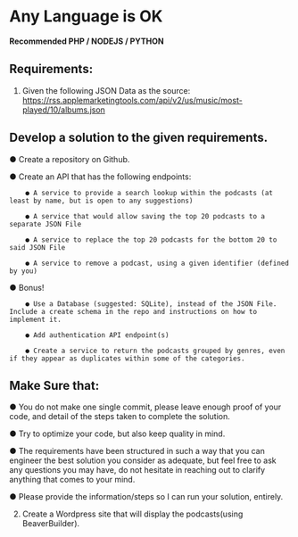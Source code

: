 # Any Language is OK
**Recommended PHP / NODEJS / PYTHON**

## Requirements:

1. Given the following JSON Data as the source: https://rss.applemarketingtools.com/api/v2/us/music/most-played/10/albums.json

## Develop a solution to the given requirements.

● Create a repository on Github.

● Create an API that has the following endpoints:

        ● A service to provide a search lookup within the podcasts (at least by name, but is open to any suggestions)
        
        ● A service that would allow saving the top 20 podcasts to a separate JSON File
        
        ● A service to replace the top 20 podcasts for the bottom 20 to said JSON File
        
        ● A service to remove a podcast, using a given identifier (defined by you)

● Bonus!

        ● Use a Database (suggested: SQLite), instead of the JSON File. Include a create schema in the repo and instructions on how to implement it.
        
        ● Add authentication API endpoint(s)
        
        ● Create a service to return the podcasts grouped by genres, even if they appear as duplicates within some of the categories.

## Make Sure that:

● You do not make one single commit, please leave enough proof of your code, and detail of the steps taken to complete the solution.

● Try to optimize your code, but also keep quality in mind.

● The requirements have been structured in such a way that you can engineer the best solution you consider as adequate, but feel free to ask any questions you may have, do not hesitate in reaching out to clarify anything that comes to your mind.

● Please provide the information/steps so I can run your solution, entirely.


2. Create a Wordpress site that will display the podcasts(using BeaverBuilder).
